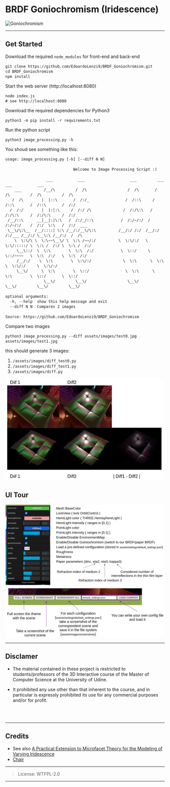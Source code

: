 # BRDF Goniochromism (Iridescence)

![Goniochromism](https://blogs.unity3d.com/wp-content/uploads/2017/12/beetle-pimp-our_1.png)

--- 
## Get Started

Download the required `node_modules` for front-end and back-end

```{sh}
git clone https://github.com/EdoardoLenzi9/BRDF_Goniochromism.git
cd BRDF_Goniochromism
npm install
```

Start the web server (http://localhost:8080)

```{sh}
node index.js
# see http://localhost:8080
```

Download the required dependencies for Python3

```{sh}
python3 -m pip install -r requirements.txt
```

Run the python script

```{sh}
python3 image_processing.py -h
```

You shoud see something like this:

```
usage: image_processing.py [-h] [--diff N N]

                              Welcome to Image Processing Script :)  

                  ___           ___                    ___         ___           ___           ___     
    ___          /__/\         /  /\                  /  /\       /  /\         /  /\         /  /\    
   /  /\        |  |::\       /  /:/_                /  /::\     /  /::\       /  /::\       /  /:/    
  /  /:/        |  |:|:\     /  /:/ /\              /  /:/\:\   /  /:/\:\     /  /:/\:\     /  /:/     
 /__/::\      __|__|:|\:\   /  /:/_/::\            /  /:/~/:/  /  /:/~/:/    /  /:/  \:\   /  /:/  ___ 
 \__\/\:\__  /__/::::| \:\ /__/:/__\/\:\          /__/:/ /:/  /__/:/ /:/___ /__/:/ \__\:\ /__/:/  /  /\
    \  \:\/\ \  \:\~~\__\/ \  \:\ /~~/:/          \  \:\/:/   \  \:\/:::::/ \  \:\ /  /:/ \  \:\ /  /:/
     \__\::/  \  \:\        \  \:\  /:/            \  \::/     \  \::/~~~~   \  \:\  /:/   \  \:\  /:/ 
     /__/:/    \  \:\        \  \:\/:/              \  \:\      \  \:\        \  \:\/:/     \  \:\/:/  
     \__\/      \  \:\        \  \::/                \  \:\      \  \:\        \  \::/       \  \::/   
                 \__\/         \__\/                  \__\/       \__\/         \__\/         \__\/    

optional arguments:
  -h, --help  show this help message and exit
  --diff N N  Compares 2 images

Source: https://github.com/EdoardoLenzi9/BRDF_Goniochromism
```

Compare two images

```
python3 image_processing.py --diff assets/images/test0.jpg assets/images/test1.jpg
```

this should generate 3 images:
1. `/assets/images/diff_test0.py`
2. `/assets/images/diff_test1.py`
3. `/assets/images/diff.py`

![](assets/images/ui3.jpg)


## UI Tour

![](assets/images/ui1.jpg)
![](assets/images/ui2.jpg)

---
## Disclamer 

* The material contained in these project is restricted to students/professors of the 3D Interactive course of the Master of Computer Science at the University of Udine.

* It prohibited any use other than that inherent to the course, and in particular is expressly prohibited its use for any commercial purposes and/or for profit.

<br/><br/>

---
## Credits

* See also [A Practical Extension to Microfacet Theory for the Modeling of Varying Iridescence](https://blogs.unity3d.com/2017/05/09/a-practical-extension-to-microfacet-theory-for-the-modeling-of-varying-iridescence/)
* [Chair](https://www.turbosquid.com/3d-models/3d-banquette---v-ray-model-1530280)


---
> License: WTFPL-2.0
---